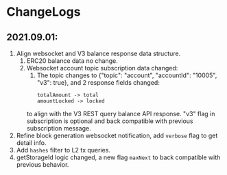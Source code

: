# ChangeLogs

## 2021.09.01:
  1. Align websocket and V3 balance response data structure.
     1. ERC20 balance data no change.
     2. Websocket account topic subscription data changed:
        1. The topic changes to {"topic": "account", "accountId": "10005", "v3": true}, and 2 response fields changed:
            ```
            totalAmount -> total
            amountLocked -> locked
            ```
          to align with the V3 REST query balance API response.
        "v3" flag in subscription is optional and back compatible with previous subscription message.
  2. Refine block generation websocket notification, add `verbose` flag to get detail info.
  3. Add `hashes` filter to L2 tx queries.
  4. getStorageId logic changed, a new flag `maxNext` to back compatible with previous behavior.
